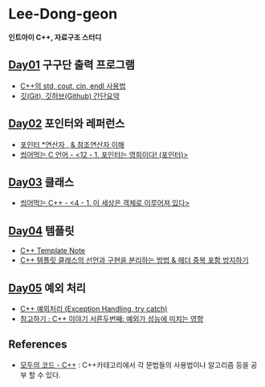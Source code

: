 # Lee-Dong-geon
**인트아이 C++, 자료구조 스터디**

## [Day01](https://github.com/inti-study-cpp-ds/Lee-Dong-geon/tree/main/Day01) 구구단 출력 프로그램
* [C++의 std, cout, cin, endl 사용법](https://hwan-shell.tistory.com/3?category=703822)
* [깃(Git), 깃허브(Github) 간단요약](https://velog.io/@gparkkii/GitGithub)

## [Day02](https://github.com/inti-study-cpp-ds/Lee-Dong-geon/tree/main/Day02) 포인터와 레퍼런스
* [포인터 \*연산자 , & 참조연산자 이해](https://studyingych.tistory.com/14)
* [씹어먹는 C 언어 - <12 - 1. 포인터는 영희이다! (포인터)>](https://modoocode.com/23)

## [Day03](https://github.com/inti-study-cpp-ds/Lee-Dong-geon/tree/main/Day03) 클래스
* [씹어먹는 C++ - <4 - 1. 이 세상은 객체로 이루어져 있다>](https://modoocode.com/172)

## [Day04](https://github.com/inti-study-cpp-ds/Lee-Dong-geon/tree/main/Day04) 템플릿
* [C++ Template Note](https://wikidocs.net/book/54)
* [C++ 템플릿 클래스의 선언과 구현을 분리하는 방법 & 헤더 중복 포함 방지하기](https://www.sapphosound.com/archives/389)

## [Day05](https://github.com/inti-study-cpp-ds/Lee-Dong-geon/tree/main/Day05) 예외 처리
* [C++ 예외처리 (Exception Handling, try catch)](https://blockdmask.tistory.com/55)
* [참고하기 : C++ 이야기 서른두번째: 예외가 성능에 미치는 영향](https://yesarang.tistory.com/371)

## References
* [모두의 코드 - C++](https://modoocode.com/134) : C++카테고리에서 각 문법들의 사용법이나 알고리즘 등을 공부 할 수 있다.
